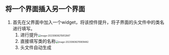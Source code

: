 ## 将一个界面插入另一个界面

1. 首先在父界面中加入一个widget，将该控件提升，将子界面的头文件中的类名进行填写。
    1. 进行提升<img src="res/03.界面.assets/image-20230608215812847.png" alt="image-20230608215812847" style="zoom:50%;" />
    2. 直接填写类的名称<img src="res/03.界面.assets/image-20230608215909462.png" alt="image-20230608215909462" style="zoom:50%;" />
    3. 头文件自动生成

